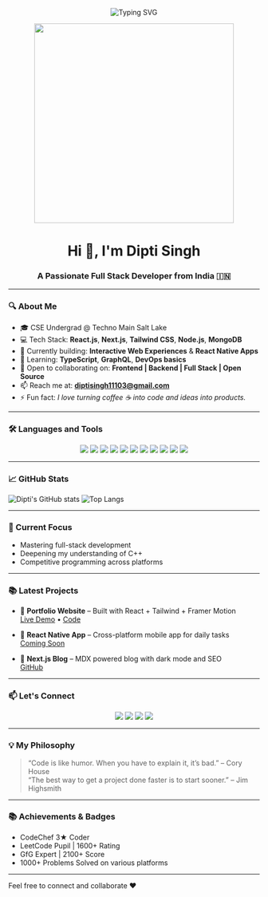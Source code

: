 <!-- Banner Typing Animation -->
<p align="center">
  <img src="https://readme-typing-svg.herokuapp.com?font=Fira+Code&size=24&pause=1000&color=00FFFF&center=true&vCenter=true&width=700&lines=Hi+%F0%9F%91%8B%2C+I'm+Dipti+Singh!;Full+Stack+Developer+from+India+%F0%9F%87%AE%F0%9F%87%B3;Crafting+Web+%26+Mobile+Experiences;React+%7C+Next.js+%7C+Tailwind+%7C+Node.js;Always+Learning+%F0%9F%92%AD" alt="Typing SVG" />
</p>

<!-- Optional Visual -->
<p align="center">
  <img src="https://media.giphy.com/media/qgQUggAC3Pfv687qPC/giphy.gif" width="400" />
</p>

<h1 align="center">Hi 👋, I'm Dipti Singh</h1>
<h3 align="center">A Passionate Full Stack Developer from India 🇮🇳</h3>

---

### 🔍 About Me

- 🎓 CSE Undergrad @ Techno Main Salt Lake  
- 💻 Tech Stack: **React.js**, **Next.js**, **Tailwind CSS**, **Node.js**, **MongoDB**
- 🔭 Currently building: **Interactive Web Experiences** & **React Native Apps**
- 🌱 Learning: **TypeScript**, **GraphQL**, **DevOps basics**
- 🤝 Open to collaborating on: **Frontend | Backend | Full Stack | Open Source**
- 📫 Reach me at: **diptisingh11103@gmail.com**
- ⚡ Fun fact: *I love turning coffee ☕ into code and ideas into products.*

---

### 🛠️ Languages and Tools

<p align="center">
  <img src="https://img.shields.io/badge/-JavaScript-black?style=flat-square&logo=javascript" />
  <img src="https://img.shields.io/badge/-TypeScript-3178c6?style=flat-square&logo=typescript&logoColor=white" />
  <img src="https://img.shields.io/badge/-React-61dafb?style=flat-square&logo=react&logoColor=black" />
  <img src="https://img.shields.io/badge/-Next.js-black?style=flat-square&logo=next.js" />
  <img src="https://img.shields.io/badge/-Tailwind_CSS-38bdf8?style=flat-square&logo=tailwind-css&logoColor=white" />
  <img src="https://img.shields.io/badge/-Node.js-43853d?style=flat-square&logo=node.js&logoColor=white" />
  <img src="https://img.shields.io/badge/-MongoDB-4ea94b?style=flat-square&logo=mongodb&logoColor=white" />
  <img src="https://img.shields.io/badge/-Python-3776ab?style=flat-square&logo=python&logoColor=white" />
  <img src="https://img.shields.io/badge/-Git-f05032?style=flat-square&logo=git&logoColor=white" />
  <img src="https://img.shields.io/badge/-Figma-black?style=flat-square&logo=figma" />
  <img src="https://img.shields.io/badge/-Vercel-black?style=flat-square&logo=vercel" />
</p>

---

### 📈 GitHub Stats
![Dipti's GitHub stats](https://github-readme-stats.vercel.app/api?username=dipti-2211&show_icons=true&theme=radical)
![Top Langs](https://github-readme-stats.vercel.app/api/top-langs/?username=dipti-2211&layout=compact&theme=radical)

---

### 🚀 Current Focus
- Mastering full-stack development
- Deepening my understanding of C++
- Competitive programming across platforms

---

### 📚 Latest Projects

- 🧩 **Portfolio Website** – Built with React + Tailwind + Framer Motion  
  [Live Demo](https://dipti-singh.vercel.app/) • [Code](https://github.com/dipti-2211/Dipti_Portfolio)

- 📱 **React Native App** – Cross-platform mobile app for daily tasks  
  [Coming Soon]()

- 🚀 **Next.js Blog** – MDX powered blog with dark mode and SEO  
  [GitHub](https://github.com/diptisingh11103/your-blog)

---

### 📫 Let's Connect

<p align="center">
  <a href="mailto:diptisingh11103@gmail.com"><img src="https://img.shields.io/badge/-Email-red?style=flat-square&logo=gmail&logoColor=white" /></a>
  <a href="https://www.linkedin.com/in/dipti-singh-3b0274309/"><img src="https://img.shields.io/badge/-LinkedIn-blue?style=flat-square&logo=Linkedin&logoColor=white" /></a>
  <a href="https://x.com/DiptiSingh2211"><img src="https://img.shields.io/badge/-Twitter-1da1f2?style=flat-square&logo=twitter&logoColor=white" /></a>
  <a href="https://yourportfolio.com"><img src="https://img.shields.io/badge/-Portfolio-black?style=flat-square" /></a>
</p>

---

### 💡 My Philosophy

> “Code is like humor. When you have to explain it, it’s bad.” – Cory House  
> “The best way to get a project done faster is to start sooner.” – Jim Highsmith

---

### 📚 Achievements & Badges
- CodeChef 3★ Coder
- LeetCode Pupil | 1600+ Rating
- GfG Expert | 2100+ Score
- 1000+ Problems Solved on various platforms

---

Feel free to connect and collaborate ❤️






